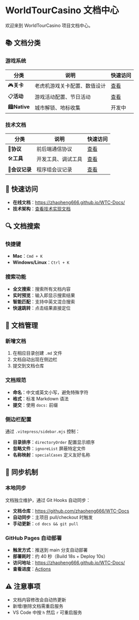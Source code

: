 # WorldTourCasino 文档中心

欢迎来到 WorldTourCasino 项目文档中心。

## 📚 文档分类

### 游戏系统

| 分类                 | 说明                         | 快速访问    |
| -------------------- | ---------------------------- | ----------- |
| 🎮**关卡**     | 老虎机游戏关卡配置、数值设计 | [查看](/关卡/) |
| 📋**活动**     | 游戏活动配置、节日活动       | [查看](/活动/) |
| 🏙️**Native** | 城市解锁、地标收集           | 开发中      |

### 技术文档

| 分类                 | 说明               | 快速访问                         |
| -------------------- | ------------------ | -------------------------------- |
| 🔌**协议**     | 前后端通信协议     | [查看](/协议/)                      |
| 🛠️**工具**   | 开发工具、调试工具 | [查看](/工具/)                      |
| 📝**会议记录** | 程序组会议记录     | [查看](/其他/工作记录/9%20月程序会) |

## 🚀 快速访问

- **在线文档**：https://zhaoheng666.github.io/WTC-Docs/
- **技术架构**：[查看技术实现文档](/README)

## 🔍 文档搜索

### 快捷键
- **Mac**：`Cmd + K`
- **Windows/Linux**：`Ctrl + K`

### 搜索功能
- **全文搜索**：搜索所有文档内容
- **实时预览**：输入即显示搜索结果
- **智能匹配**：支持中英文混合搜索
- **快速跳转**：点击结果直接定位

## 📝 文档管理

### 新增文档

1. 在相应目录创建 `.md` 文件
2. 文档自动出现在侧边栏
3. 提交到文档仓库

### 文档规范

- **命名**：中文或英文小写，避免特殊字符
- **格式**：标准 Markdown 语法
- **提交**：使用 `docs:` 前缀

### 侧边栏配置

通过 `.vitepress/sidebar.mjs` 控制：

- **目录排序**：`directoryOrder` 配置显示顺序
- **忽略文件**：`ignoreList` 屏蔽特定文件
- **名称映射**：`specialCases` 定义友好名称

## 🔄 同步机制

### 本地同步

文档独立维护，通过 Git Hooks 自动同步：

- **文档仓库**：https://github.com/zhaoheng666/WTC-Docs
- **自动同步**：主项目 pull/checkout 时触发
- **手动更新**：`cd docs && git pull`

### GitHub Pages 自动部署

- **触发方式**：推送到 main 分支自动部署
- **部署耗时**：约 40 秒（Build 18s + Deploy 10s）
- **访问地址**：https://zhaoheng666.github.io/WTC-Docs/
- **查看进度**：[Actions](https://github.com/zhaoheng666/WTC-Docs/actions)

## ⚠️ 注意事项

- 文档内容修改会自动热更新
- 新增/删除文档需重启服务
- VS Code 中按 `h` 然后 `r` 可重启服务
